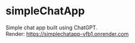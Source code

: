 # simpleChatApp
Simple chat app built using ChatGPT.  
Render: https://simplechatapp-vfb1.onrender.com
